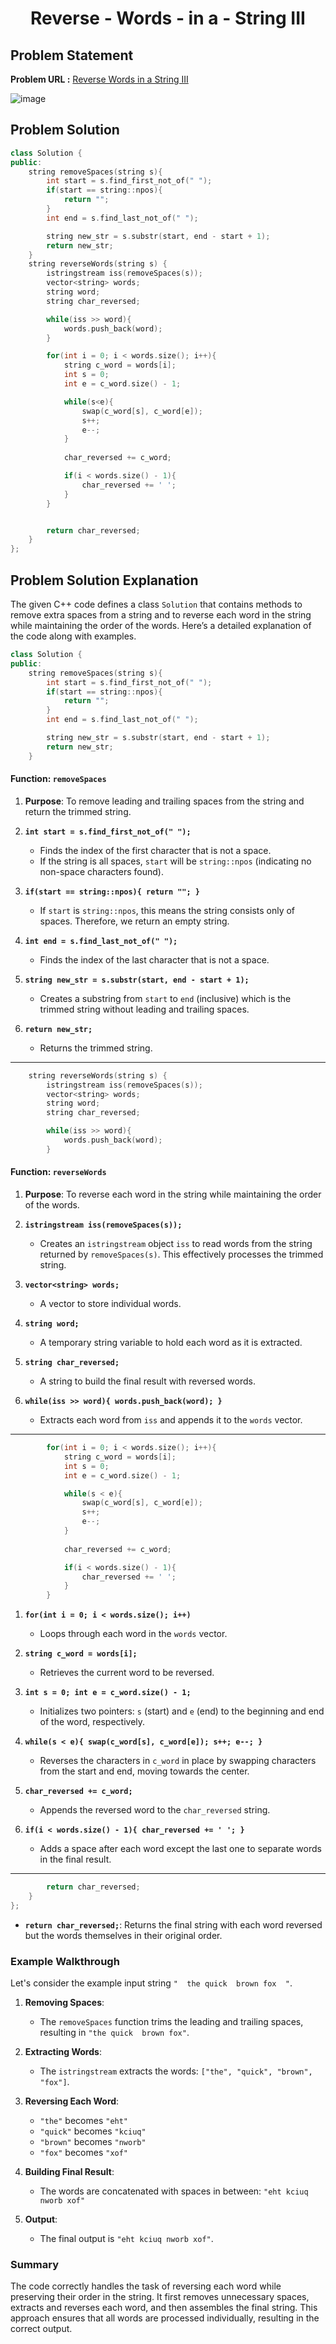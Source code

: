 <h1 align='center'>Reverse - Words - in a - String III</h1>

## Problem Statement

**Problem URL :** [Reverse Words in a String III](https://leetcode.com/problems/reverse-words-in-a-string-iii/description/)

![image](https://github.com/user-attachments/assets/e0008055-c1c6-44fc-bbd2-565229807446)

## Problem Solution
```cpp
class Solution {
public:
    string removeSpaces(string s){
        int start = s.find_first_not_of(" ");
        if(start == string::npos){
            return "";
        }
        int end = s.find_last_not_of(" ");

        string new_str = s.substr(start, end - start + 1);
        return new_str;
    }
    string reverseWords(string s) {
        istringstream iss(removeSpaces(s));
        vector<string> words;
        string word;
        string char_reversed;

        while(iss >> word){
            words.push_back(word);
        }

        for(int i = 0; i < words.size(); i++){
            string c_word = words[i];
            int s = 0;
            int e = c_word.size() - 1;

            while(s<e){
                swap(c_word[s], c_word[e]);
                s++;
                e--;
            }
            
            char_reversed += c_word;

            if(i < words.size() - 1){
                char_reversed += ' ';
            }
        }


        return char_reversed;
    }
};
```

## Problem Solution Explanation
The given C++ code defines a class `Solution` that contains methods to remove extra spaces from a string and to reverse each word in the string while maintaining the order of the words. Here’s a detailed explanation of the code along with examples.

```cpp
class Solution {
public:
    string removeSpaces(string s){
        int start = s.find_first_not_of(" ");
        if(start == string::npos){
            return "";
        }
        int end = s.find_last_not_of(" ");

        string new_str = s.substr(start, end - start + 1);
        return new_str;
    }
```

#### Function: `removeSpaces`

1. **Purpose**: To remove leading and trailing spaces from the string and return the trimmed string.

2. **`int start = s.find_first_not_of(" ");`**
   - Finds the index of the first character that is not a space. 
   - If the string is all spaces, `start` will be `string::npos` (indicating no non-space characters found).

3. **`if(start == string::npos){ return ""; }`**
   - If `start` is `string::npos`, this means the string consists only of spaces. Therefore, we return an empty string.

4. **`int end = s.find_last_not_of(" ");`**
   - Finds the index of the last character that is not a space.

5. **`string new_str = s.substr(start, end - start + 1);`**
   - Creates a substring from `start` to `end` (inclusive) which is the trimmed string without leading and trailing spaces.

6. **`return new_str;`**
   - Returns the trimmed string.

---

```cpp
    string reverseWords(string s) {
        istringstream iss(removeSpaces(s));
        vector<string> words;
        string word;
        string char_reversed;

        while(iss >> word){
            words.push_back(word);
        }
```

#### Function: `reverseWords`

1. **Purpose**: To reverse each word in the string while maintaining the order of the words.

2. **`istringstream iss(removeSpaces(s));`**
   - Creates an `istringstream` object `iss` to read words from the string returned by `removeSpaces(s)`. This effectively processes the trimmed string.

3. **`vector<string> words;`**
   - A vector to store individual words.

4. **`string word;`**
   - A temporary string variable to hold each word as it is extracted.

5. **`string char_reversed;`**
   - A string to build the final result with reversed words.

6. **`while(iss >> word){ words.push_back(word); }`**
   - Extracts each word from `iss` and appends it to the `words` vector.

---

```cpp
        for(int i = 0; i < words.size(); i++){
            string c_word = words[i];
            int s = 0;
            int e = c_word.size() - 1;

            while(s < e){
                swap(c_word[s], c_word[e]);
                s++;
                e--;
            }
            
            char_reversed += c_word;

            if(i < words.size() - 1){
                char_reversed += ' ';
            }
        }
```

1. **`for(int i = 0; i < words.size(); i++)`**
   - Loops through each word in the `words` vector.

2. **`string c_word = words[i];`**
   - Retrieves the current word to be reversed.

3. **`int s = 0; int e = c_word.size() - 1;`**
   - Initializes two pointers: `s` (start) and `e` (end) to the beginning and end of the word, respectively.

4. **`while(s < e){ swap(c_word[s], c_word[e]); s++; e--; }`**
   - Reverses the characters in `c_word` in place by swapping characters from the start and end, moving towards the center.

5. **`char_reversed += c_word;`**
   - Appends the reversed word to the `char_reversed` string.

6. **`if(i < words.size() - 1){ char_reversed += ' '; }`**
   - Adds a space after each word except the last one to separate words in the final result.

---

```cpp
        return char_reversed;
    }
};
```
- **`return char_reversed;`**: Returns the final string with each word reversed but the words themselves in their original order.

### Example Walkthrough

Let's consider the example input string `"  the quick  brown fox  "`.

1. **Removing Spaces**:
   - The `removeSpaces` function trims the leading and trailing spaces, resulting in `"the quick  brown fox"`.

2. **Extracting Words**:
   - The `istringstream` extracts the words: `["the", "quick", "brown", "fox"]`.

3. **Reversing Each Word**:
   - `"the"` becomes `"eht"`
   - `"quick"` becomes `"kciuq"`
   - `"brown"` becomes `"nworb"`
   - `"fox"` becomes `"xof"`

4. **Building Final Result**:
   - The words are concatenated with spaces in between: `"eht kciuq nworb xof"`

5. **Output**:
   - The final output is `"eht kciuq nworb xof"`.

### Summary

The code correctly handles the task of reversing each word while preserving their order in the string. It first removes unnecessary spaces, extracts and reverses each word, and then assembles the final string. This approach ensures that all words are processed individually, resulting in the correct output.

